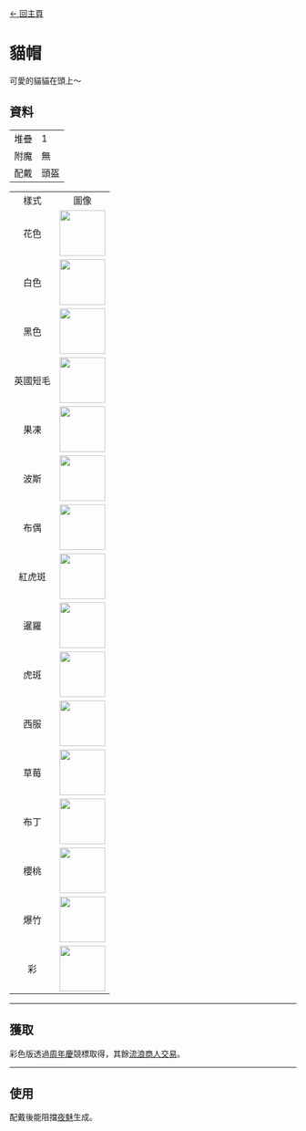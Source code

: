 [← 回主頁](../)
# 貓帽
可愛的貓貓在頭上～

## 資料
<table>
    <tr><td align="end">堆疊</td><td>1</td></tr>
    <tr><td align="end">附魔</td><td>無</td></tr>
    <tr><td align="end">配戴</td><td>頭盔</td></tr>
</table>
<table>
    <tr><td align="center">樣式</td><td align="center">圖像</td></tr>
    <tr><td align="center">花色</td><td><img src="https://i.imgur.com/j5qaiY1.png" height="80"/></td></tr>
    <tr><td align="center">白色</td><td><img src="https://i.imgur.com/fKTtMQr.png" height="80"/></td></tr>
    <tr><td align="center">黑色</td><td><img src="https://i.imgur.com/pyVVa7u.png" height="80"/></td></tr>
    <tr><td align="center">英國短毛</td><td><img src="https://i.imgur.com/D82K9aB.png" height="80"/></td></tr>
    <tr><td align="center">果凍</td><td><img src="https://i.imgur.com/mBBcikO.png" height="80"/></td></tr>
    <tr><td align="center">波斯</td><td><img src="https://i.imgur.com/WIVQMX2.png" height="80"/></td></tr>
    <tr><td align="center">布偶</td><td><img src="https://i.imgur.com/tYcHz7F.png" height="80"/></td></tr>
    <tr><td align="center">紅虎斑</td><td><img src="https://i.imgur.com/ylNn6QJ.png" height="80"/></td></tr>
    <tr><td align="center">暹羅</td><td><img src="https://i.imgur.com/oPDhofX.png" height="80"/></td></tr>
    <tr><td align="center">虎斑</td><td><img src="https://i.imgur.com/RLVDgED.png" height="80"/></td></tr>
    <tr><td align="center">西服</td><td><img src="https://i.imgur.com/KzfuYRq.png" height="80"/></td></tr>
    <tr><td align="center">草莓</td><td><img src="https://i.imgur.com/UT94IRj.png" height="80"/></td></tr>
    <tr><td align="center">布丁</td><td><img src="https://i.imgur.com/OqQl5jU.png" height="80"/></td></tr>
    <tr><td align="center">櫻桃</td><td><img src="https://i.imgur.com/OAL1rFF.png" height="80"/></td></tr>
    <tr><td align="center">爆竹</td><td><img src="https://i.imgur.com/X55VsLG.png" height="80"/></td></tr>
    <tr><td align="center">彩</td><td><img src="https://i.imgur.com/DmKyFxS.gif" height="80"/></td></tr>
</table>

---

## 獲取
彩色版透過[周年慶](../feature/anniversary.md)競標取得，其餘[流浪商人交易](../feature/enhanced_wandering_trader.md)。

---

## 使用
配戴後能阻擋[夜魅](https://minecraft.fandom.com/zh/wiki/夜魅)生成。